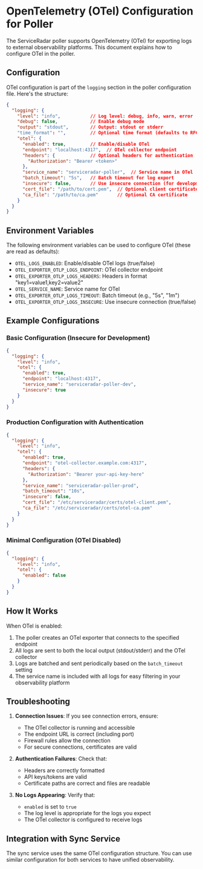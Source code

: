 # OpenTelemetry (OTel) Configuration for Poller

The ServiceRadar poller supports OpenTelemetry (OTel) for exporting logs to external observability platforms. This document explains how to configure OTel in the poller.

## Configuration

OTel configuration is part of the `logging` section in the poller configuration file. Here's the structure:

```json
{
  "logging": {
    "level": "info",           // Log level: debug, info, warn, error
    "debug": false,            // Enable debug mode
    "output": "stdout",        // Output: stdout or stderr
    "time_format": "",         // Optional time format (defaults to RFC3339)
    "otel": {
      "enabled": true,         // Enable/disable OTel
      "endpoint": "localhost:4317",  // OTel collector endpoint
      "headers": {             // Optional headers for authentication
        "Authorization": "Bearer <token>"
      },
      "service_name": "serviceradar-poller",  // Service name in OTel
      "batch_timeout": "5s",   // Batch timeout for log export
      "insecure": false,       // Use insecure connection (for development)
      "cert_file": "/path/to/cert.pem",  // Optional client certificate
      "ca_file": "/path/to/ca.pem"       // Optional CA certificate
    }
  }
}
```

## Environment Variables

The following environment variables can be used to configure OTel (these are read as defaults):

- `OTEL_LOGS_ENABLED`: Enable/disable OTel logs (true/false)
- `OTEL_EXPORTER_OTLP_LOGS_ENDPOINT`: OTel collector endpoint
- `OTEL_EXPORTER_OTLP_LOGS_HEADERS`: Headers in format "key1=value1,key2=value2"
- `OTEL_SERVICE_NAME`: Service name for OTel
- `OTEL_EXPORTER_OTLP_LOGS_TIMEOUT`: Batch timeout (e.g., "5s", "1m")
- `OTEL_EXPORTER_OTLP_LOGS_INSECURE`: Use insecure connection (true/false)

## Example Configurations

### Basic Configuration (Insecure for Development)

```json
{
  "logging": {
    "level": "info",
    "otel": {
      "enabled": true,
      "endpoint": "localhost:4317",
      "service_name": "serviceradar-poller-dev",
      "insecure": true
    }
  }
}
```

### Production Configuration with Authentication

```json
{
  "logging": {
    "level": "info",
    "otel": {
      "enabled": true,
      "endpoint": "otel-collector.example.com:4317",
      "headers": {
        "Authorization": "Bearer your-api-key-here"
      },
      "service_name": "serviceradar-poller-prod",
      "batch_timeout": "10s",
      "insecure": false,
      "cert_file": "/etc/serviceradar/certs/otel-client.pem",
      "ca_file": "/etc/serviceradar/certs/otel-ca.pem"
    }
  }
}
```

### Minimal Configuration (OTel Disabled)

```json
{
  "logging": {
    "level": "info",
    "otel": {
      "enabled": false
    }
  }
}
```

## How It Works

When OTel is enabled:

1. The poller creates an OTel exporter that connects to the specified endpoint
2. All logs are sent to both the local output (stdout/stderr) and the OTel collector
3. Logs are batched and sent periodically based on the `batch_timeout` setting
4. The service name is included with all logs for easy filtering in your observability platform

## Troubleshooting

1. **Connection Issues**: If you see connection errors, ensure:
   - The OTel collector is running and accessible
   - The endpoint URL is correct (including port)
   - Firewall rules allow the connection
   - For secure connections, certificates are valid

2. **Authentication Failures**: Check that:
   - Headers are correctly formatted
   - API keys/tokens are valid
   - Certificate paths are correct and files are readable

3. **No Logs Appearing**: Verify that:
   - `enabled` is set to `true`
   - The log level is appropriate for the logs you expect
   - The OTel collector is configured to receive logs

## Integration with Sync Service

The sync service uses the same OTel configuration structure. You can use similar configuration for both services to have unified observability.